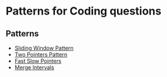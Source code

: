 # Patterns for Coding questions

## Patterns

- [Sliding Window Pattern](./src/sliding-window/)
- [Two Pointers Pattern](./src/two-pointers/)
- [Fast Slow Pointers](./src/fast-slow-pointers/)
- [Merge Intervals](./src/merge-intervals/)
